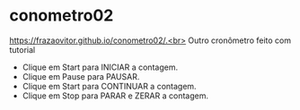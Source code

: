# conometro02
https://frazaovitor.github.io/conometro02/.<br>
 Outro cronômetro feito com tutorial <br>
- Clique em Start para INICIAR a contagem.
- Clique em Pause para PAUSAR.
- Clique em Start para CONTINUAR a contagem.
- Clique em Stop para PARAR e ZERAR a contagem.
